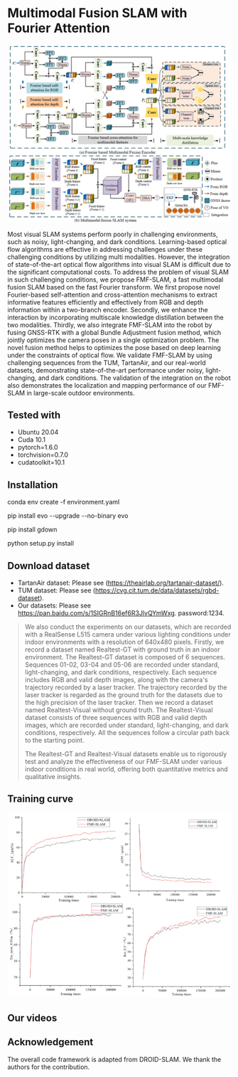 
# Multimodal Fusion SLAM with Fourier Attention
![](block_diagram.png)

Most visual SLAM systems perform poorly in challenging environments, such as noisy, light-changing, and dark conditions. Learning-based optical flow algorithms are effective in addressing challenges under these challenging conditions by utilizing multi modalities. However, the integration of state-of-the-art optical flow algorithms into visual SLAM is difficult due to the significant computational costs. To address the problem of visual SLAM in such challenging conditions, we propose FMF-SLAM, a fast multimodal fusion SLAM based on the fast Fourier transform. We first propose novel Fourier-based self-attention and cross-attention mechanisms to extract informative features efficiently and effectively from RGB and depth information within a two-branch encoder. Secondly, we enhance the interaction by incorporating multiscale knowledge distillation between the two modalities. Thirdly, we also integrate FMF-SLAM into the robot by fusing GNSS-RTK with a global Bundle Adjustment fusion method, which jointly optimizes the camera poses in a single optimization problem. The novel fusion method helps to optimizes the pose based on deep learning under the constraints of optical flow. We validate FMF-SLAM by using challenging sequences from the TUM, TartanAir, and our real-world datasets, demonstrating state-of-the-art performance under noisy, light-changing, and dark conditions. The validation of the integration on the robot also demonstrates the localization and mapping performance of our FMF-SLAM in large-scale outdoor environments.

## Tested with
* Ubuntu 20.04
* Cuda 10.1
* pytorch=1.6.0
* torchvision=0.7.0
* cudatoolkit=10.1
## Installation 
conda env create -f environment.yaml

pip install evo --upgrade --no-binary evo

pip install gdown

python setup.py install

## Download dataset 
* TartanAir dataset: Please see (https://theairlab.org/tartanair-dataset/).
* TUM dataset: Please see (https://cvg.cit.tum.de/data/datasets/rgbd-dataset).
* Our datasets: Please see https://pan.baidu.com/s/1SIGRnB16ef6R3JlvQYmWxg. password:1234.
<blockquote>
We also conduct the experiments on our datasets, which are recorded with a RealSense L515 camera under various lighting conditions under indoor environments with a resolution of 640x480 pixels. Firstly, we record a dataset named Realtest-GT with ground truth in an indoor environment. The Realtest-GT dataset is composed of 6 sequences. Sequences 01-02, 03-04 and 05-06 are recorded under standard, light-changing, and dark conditions, respectively. Each sequence includes RGB and valid depth images, along with the camera's trajectory recorded by a laser tracker. The trajectory recorded by the laser tracker is regarded as the ground truth for the datasets due to the high precision of the laser tracker. Then we record a dataset named Realtest-Visual without ground truth. The Realtest-Visual dataset consists of three sequences with RGB and valid depth images, which are recorded under standard, light-changing, and dark conditions, respectively. All the sequences follow a circular path back to the starting point. 

The Realtest-GT and Realtest-Visual datasets enable us to rigorously test and analyze the effectiveness of our FMF-SLAM under various indoor conditions in real world, offering both quantitative metrics and qualitative insights. 

</blockquote>

## Training curve
![](training_curve.png)

## Our videos

## Acknowledgement
The overall code framework is adapted from DROID-SLAM. We thank the authors for the contribution.

